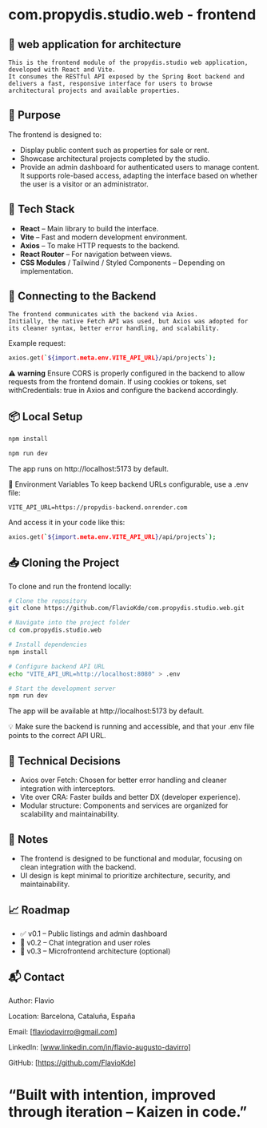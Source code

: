 # com.propydis.studio.web - frontend

## 📘 **web application for architecture**

```text
This is the frontend module of the propydis.studio web application, developed with React and Vite.
It consumes the RESTful API exposed by the Spring Boot backend and delivers a fast, responsive interface for users to browse architectural projects and available properties.

```

## 🎯 **Purpose**

The frontend is designed to:

- Display public content such as properties for sale or rent.
- Showcase architectural projects completed by the studio.
- Provide an admin dashboard for authenticated users to manage content.
It supports role-based access, adapting the interface based on whether the user is a visitor or an administrator.

## 🚀 **Tech Stack**

- **React** – Main library to build the interface.
- **Vite** – Fast and modern development environment.
- **Axios** – To make HTTP requests to the backend.
- **React Router** – For navigation between views.
- **CSS Modules** / Tailwind / Styled Components – Depending on implementation.

## 🔗 **Connecting to the Backend**

```text
The frontend communicates with the backend via Axios.
Initially, the native Fetch API was used, but Axios was adopted for its cleaner syntax, better error handling, and scalability.

```
Example request:

```bash
axios.get(`${import.meta.env.VITE_API_URL}/api/projects`);

```

⚠️ **warning**  Ensure CORS is properly configured in the backend to allow requests from the frontend domain. If using cookies or tokens, set withCredentials: true in Axios and configure the backend accordingly.


## 📦 **Local Setup**

```bash
npm install

```

```bash
npm run dev

```


The app runs on http://localhost:5173 by default.

🔧 Environment Variables
To keep backend URLs configurable, use a .env file:

```text
VITE_API_URL=https://propydis-backend.onrender.com

```

And access it in your code like this:

```bash
axios.get(`${import.meta.env.VITE_API_URL}/api/projects`);

```

## 📥 **Cloning the Project**

To clone and run the frontend locally:

```bash
# Clone the repository
git clone https://github.com/FlavioKde/com.propydis.studio.web.git

# Navigate into the project folder
cd com.propydis.studio.web

# Install dependencies
npm install

# Configure backend API URL
echo "VITE_API_URL=http://localhost:8080" > .env

# Start the development server
npm run dev
```

The app will be available at http://localhost:5173 by default.

💡 Make sure the backend is running and accessible, and that your .env file points to the correct API URL.

## 🧠 Technical Decisions
- Axios over Fetch: Chosen for better error handling and cleaner integration with interceptors.
- Vite over CRA: Faster builds and better DX (developer experience).
- Modular structure: Components and services are organized for scalability and maintainability.


## 🧠 Notes
- The frontend is designed to be functional and modular, focusing on clean integration with the backend.
- UI design is kept minimal to prioritize architecture, security, and maintainability.

## 📈 Roadmap
- ✅ v0.1 – Public listings and admin dashboard
- 🧪 v0.2 – Chat integration and user roles
- 🔮 v0.3 – Microfrontend architecture (optional)

## 📬 Contact
Author: Flavio

Location: Barcelona, Cataluña, España

Email: [flaviodavirro@gmail.com]

LinkedIn: [www.linkedin.com/in/flavio-augusto-davirro]

GitHub: [https://github.com/FlavioKde]

# “Built with intention, improved through iteration – Kaizen in code.”







